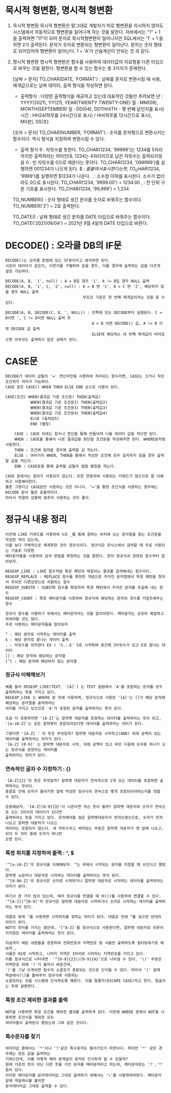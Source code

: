 # 묵시적 형변환, 명시적 형변환

1. 묵시적 형변환 
    묵시적 형변환은 말그대로 개발자가 따로 형변환을 지시하지 않아도 시스템에서
    자동적으로 형변환을 일어나게 하는 것을 말한다.
    자바에서는 "1" + 1 을 출력하면 "11"이 되어 문자로 묵시적형변환이 일어나지만
    SQL에서는 '1' + 1 을 하면 2가 출력된다. 문자가 숫자로 변환되는 형변환이 일어난다.
    문자는 숫자 형태로 되어있어야 형변환이 일어난다. 1 + 'A'가 산술계산이 안되는 것 과 같다.

2. 명시적 형변환
    명시적 형변환은 함수를 사용하여 데이터값의 자료형을 다른 타입으로 바꾸는 것을 말한다.
    형변환을 할 수 있는 함수는 총 3가지가 존재한다.
    
    
    [날짜 > 문자] TO_CHAR(DATE, 'FORMAT') : 날짜를 문자로 변환시킬 때 사용, 매개값으로는 날짜 데이터, 출력 형식을 작성하면 된다.
    - 출력형식 : 다양한 출력형식을 제공하고 있는데 대표적인 것들만 추려보면
        년 : YYYY(2021), YY(21), YEAR(TWENTY TWENTY-ONE)
        월 : MM(09), MONTH(SEPTEMBER)
        일 : DD(04), DDTH(4TH - 몇 번째 날인지를 표시)
       시간 : HH24(하루를 24시간으로 표시) / HH(하루를 12시간으로 표시), MI(분), SS(초)

    [숫자 > 문자] TO_CHAR(NUMBER, 'FORMAT') : 숫자를 문자형으로 변환시키는 함수이다. 역시 형식을 지정하여 변환시킬 수 있다.
    - 출력 형식 
    9 : 자릿수를 뜻한다. TO_CHAR(1234, '99999')는 1234를 5자리까지만 출력하라는 의미인데, 1234는 4자리이므로 남은 자릿수는 출력되지않음
    0 : 빈 자릿수를 0으로 채운다는 뜻이다. TO_CHAR(1234, '099999')를 실행하면 001234가 나오게 된다.
    $ : $를 붙여서 표시한다는 뜻, TO_CHAR(1234, '$9999')를 실행하면 $1234가 나온다.
    . : 소수점 이하를 표시한다. 소수가 없더라도 0으로 표시된다. TO_CHAR(1234, '9999.00') = 1234.00
    , : 천 단위 구분 기호를 표시한다. TO_CHAR(1234, '99,999') = 1,234

    TO_NUMBER() : 숫자 형태로 생긴 문자를 숫자로 바꿔주는 함수이다. 
                  TO_NUMBER('2') = 2로 출력된다.
    
    TO_DATE() : 날짜 형태로 생긴 문자를 DATE 타입으로 바꿔주는 함수이다.
                TO_DATE('2021/09/04') = 2021년 9월 4일의 DATE 타입으로 바뀐다.

    

# DECODE() : 오라클 DB의 IF문
    DECODE()는 오라클 문법에 있는 IF문이라고 생각하면 된다.
    서로의 데이터가 같은지, 다른지를 구별하여 같을 경우, 다를 경우에 출력하는 값을 다르게 설정 가능하다.

    DECODE(A, B, '1', null) : A = B일 경우 '1', A != B일 경우 NULL 출력
    DECODE(A, B, '1', C, '2', null) : A = B 면 '1', A = C 면 '2', 해당하지 않을 경우 NULL 출력
                                      무조건 기준은 첫 번째 매개값이라는 것을 알 수 있다.  
    
    DECODE(A, B, DECODE(C, D, ', NULL)) : 안쪽에 있는 DECODE부터 실행된다. C = D이면 ', C != D이면 NULL 출력 후
                                          A = B 이면 DECODE() 값, A != B 이면 DECODE 값 출력
                                          ELSE에 해당하는 네 번째 매개값이 비어있으면 아무것도 출력하지 않은 상태가 된다.


# CASE문

    DECODE가 데이터 값들의 '=' 연산자만들 사용하여 처리되는 함수라면, CASE는 크거나 작은 조건까지 처리가 가능하다.
    CASE 문은 CASE() WHEN THEN ELSE END 순으로 사용이 된다.
    
    CASE(조건) WHEN(결과값 기준 조건문) THEN(출력값) 
               WHEN(결과값 기준 조건문2) THEN(출력값2) 
               WHEN(결과값 기준 조건문3) THEN(출력값3) 
               WHEN(결과값 기준 조건문4) THEN(출력값4) 
               ELSE (출력값5)
               END (별칭)

        CASE : CASE 뒤에는 함수나 연산을 통해 만들어져 나올 테이터 값을 적으면 된다.
        WHEN : CASE를 통해서 나온 결과값을 판단할 조건문을 작성해주면 된다. WHERE문처럼 사용한다.
        THEN : 조건에 일치할 경우에 출력할 값 적는다.
        ELSE : 여러가지 WHEN, THEN을 통해서 작성한 조건에 모두 일치하지 않을 경우 출력할 값을 적는다.
        END : CASE문을 통해 출력될 값들의 컬럼 별칭을 적는다.

    CASE 문에서는 컴마가 사용되지 않는다. 또한 연동하여 사용되는 키워드가 많으므로 잘 이해하고 사용해야한다.
    물론 그렇다고 CASE문만 사용하는 것은 아니다. '='을 통한 조건식을 사용하는 경우에는 DECODE 문이 훨씬 효율적이다.
    따라서 적절히 상황에 맞추어 사용하는 것이 좋다.




# 정규식 내용 정리

    이전에 LIKE 키워드를 사용하여 %과 _를 통해 원하는 위치에 오는 문자열을 찾는 조건문을 작성한 적이 있는데,
    이를 보다 구체적으로 체계화한 것이 정규식이다. 정규식은 유닉스에서 검색할 때 주로 사용되는 기술로 다양한
    메타문자들을 사용하여 검색 방법을 확장하는 것을 말한다. 먼저 정규식과 관련된 함수부터 알아보자.

    REGEXP_LIKE : LIKE 함수처럼 특정 패턴과 매칭되는 결과를 검색해내는 함수이다.
    REGEXP_REPLACE : REPLACE 함수를 확장한 개념으로 주어진 문자열에서 특정 패턴을 찾아서 주어진 다른모양으로 치환하는 함수
    REGEXP_SUBSTR : SUBSTR 함수를 확장하여 특정 패턴에서 주어진 문자를 추출해 내는 함수
    REGEXP_COUNT : 특정 메타문자를 사용하여 정규식에 해당하는 문자의 갯수를 카운트해주는 함수

    정규식 함수를 사용하기 위해서는 메타문자라는 것을 알아야한다. 메타문자는 상당히 복잡하고 외워야할 것도 많다.
    주로 사용하는 메타문자들을 알아보자

    ^ : 해당 문자로 시작하는 데이터를 출력
    $ : 해당 문자로 끝나는 데이터 출력
    . : 자릿수를 의미한다 EX ) 'S...E' S로 시작하여 중간에 3자릿수가 있고 E로 끝나는 데이터
    [] : 해당 문자에 해당하는 문자열
    [^] : 해당 문자에 해당하지 않는 문자열


### 정규식 이해해보기
  
    예를 들어 REGEXP_LIKE(TEXT, '[A]') 는 TEXT 컬럼에서 'A'를 포함하는 문자를 모두 출력하라는 뜻을 가지고 있다.
    REGEXP_LIKE 는 WHERE 문 뒤에 사용하며, 정규식으로 사용된 '[A]'는 []가 해당 문자에 해당하는 문자열을 출력하라는
    의미를 가지고 있으므로 'A'가 포함된 문자를 출력하라는 뜻이 된다.

    조금 더 응용하자면 '[A-Z]'는 알파벳 대문자를 포함하는 데이터를 출력하라는 뜻이 되고,
    '[a-zA-Z]'는 모든 알파벳이 포함되어있다면 데이터를 출력하라는 의미가 된다.

    그렇다면 '[A-Z] ' 의 뜻은 무엇일까? 알파벳 대문자로 시작하고(AND) 뒤에 공백이 있는 데이터를 출력하라는 의미가 된다.
    '[A-Z] [0-9]' 는 알파벳 대문자로 시작, 뒤에 공백이 있고 바로 다음에 숫자중 하나가 오는 정규식을 포함하는 데이터를
    출력하라는 의미가 된다.


### 연속적인 글자 수 지정하기 : {}
    
    '[A-Z]{2}'의 뜻은 무엇일까? 알파벳 대문자가 연속적으로 2개 오는 데이터를 포함하면 출력하라는 뜻이다.
    중괄호 안에 숫자가 들어가면 앞에 작성한 정규식이 연속으로 몇개 포함되어야하는지를 정할 수 있다.
    
    응용해보자, '[A-Z][0-9]{3}'이 나온다면 무슨 뜻이 될까? 알파벳 대문자와 숫자가 연속으로 오는 3자리의 데이터가 있다면
    출력하라는 뜻을 가지고 있다. 유의해야할 점은 알파벳대문자가 먼저쓰였으므로, 숫자가 먼저나오고 알파벳 대문자가 나오는
    데이터는 포함되지 않는다. 세 자릿수라고 써저있는 부분은 알파벳 대문자가 맨 앞에 나오고, 뒤의 두 자리 중에 숫자가 하나만
    오면 된다.

### 특정 위치를 지정하여 출력 : ^, $

    '^[a-zA-Z]'의 정규식을 이해해보자. ^는 위에서 시작되는 문자를 지정할 때 쓰인다고 했었다.
    알파벳 소문자나 대문자로 시작하는 데이터를 출력하라는 뜻이 된다.
    '^[0-9A-Z]'의 정규식은 숫자로 시작하거나 알파벳 대문자로 시작하는 데이터를 출력하라는 의미가 된다.

    여기서 한 가지 팁이 있는데, 여러 정규식을 연결할 때 바(|)를 사용하여 연결할 수 있다.
    '^[A-Z]|^[0-9]'의 정규식은 알파벳 대문자로 시작하거나 숫자로 시작하는 데이터를 출력하라는 뜻이 된다.

    대괄호 밖에 ^를 사용하면 시작위치를 정하는 의미가 된다. 대괄호 안에 ^를 넣으면 반대의 의미가 된다.
    NOT의 의미를 가지는 셈인데, '[^A-Z]'를 정규식으로 사용한다면, 알파벳 대문자로 이루어지지않은 데이터를 출력하라는 뜻이 된다.

    지금까지 배운 내용들을 응용하여 전화번호의 지역번호 중 서울만 출력하도록 필터링하기로 해보자.,
    서울은 02로 시작하고, 나머지 지역은 3자리로 시작하는 지역번호를 가지고 있다.
    이를 정규식으로 나타내면  '^[0-9]{2}\)[0-9]{4}'으로 나타낼 수 있다. '\)' 부분은 지역번호 뒤에 ')'가 붙어서 써준건데,
    ')'를 그냥 쓰게되면 함수의 소괄호가 종료되는 것으로 인식될 수 있다. 따라서 ')' 앞에 역슬래시(\)를 붙여주어 정규식에 사용하는
    소괄호라는 것을 시스템에 인식하도록 해준다. 이를 탈줄자(ESCAPE CASE)라고 한다. 탈출자는 후에 설명한다.


### 특정 조건 제외한 결과를 출력

    NOT을 사용하면 특정 조건을 제외한 결과를 출력하게 된다. 이전에 WHERE 문에서 NOT을 사용하면 조건식을 제외한 모든
    데이터들이 출력된다 했었는데 그와 같은 것이다.


### 특수문자를 찾기

    데이터값 중에서는 '*'이나 '?'같은 특수문자도 들어가있기 마련이다. 하지만 '*' 같은 경우에는 모든 값을 출력하는
    키워드인데, 이를 어떻게 해야 문제없이 문자로 인식하게 할 수 있을까?
    원래 기호의 뜻이 아닌 다른 뜻을 가진 문자를 메타문자라고 하는데, 메타문자로는 '?','*' 등이 있다.
    이러한 메타문자를 문자데이터값 그대로 출력하기 위해서는 '\'를 사용하여야한다. 메타문자 앞에 역슬래시를 붙이면 
    문자데이터값 그대로 출력할 수 있다.

    

